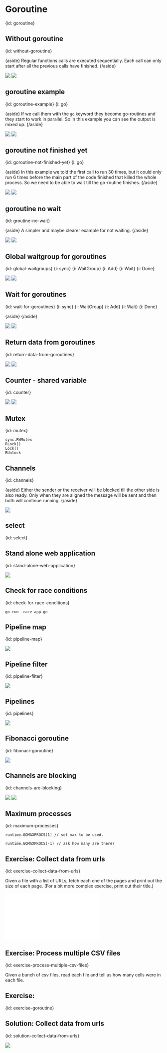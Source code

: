 # Goroutine
{id: goroutine}

## Without goroutine
{id: without-goroutine}

{aside}
Regular functions calls are executed sequentially. Each call can only start after all the previous calls have finished.
{/aside}

![](examples/without-goroutine/without_goroutine.go)
![](examples/without-goroutine/without_goroutine.out)

## goroutine example
{id: goroutine-example}
{i: go}

{aside}
If we call them with the `go` keyword they become go-routines and they start to work in parallel. So in this example you can see
the output is mixed up. 
{/aside}

![](examples/goroutine/goroutine.go)
![](examples/goroutine/goroutine.out)


## goroutine not finished yet
{id: goroutine-not-finished-yet}
{i: go}

{aside}
In this example we told the first call to run 30 times, but it could only run 6 times before the main part of the code finished that killed the whole process. So we need to be able to wait till the go-routine finishes.
{/aside}

![](examples/goroutine-not-finished-yet/goroutine_not_finished_yet.go)
![](examples/goroutine-not-finished-yet/goroutine_not_finished_yet.out)


## goroutine no wait
{id: groutine-no-wait}

{aside}
A simpler and maybe clearer example for not waiting.
{/aside}

![](examples/goroutine-nowait/goroutine_nowait.go)
![](examples/goroutine-nowait/goroutine_nowait.out)

## Global waitgroup for goroutines
{id: global-waitgroups}
{i: sync}
{i: WaitGroup}
{i: Add}
{i: Wait}
{i: Done}

![](examples/global-wait-group/global_wait_group.go)
![](examples/global-wait-group/global_wait_group.out)


## Wait for goroutines
{id: wait-for-goroutines}
{i: sync}
{i: WaitGroup}
{i: Add}
{i: Wait}
{i: Done}

{aside}
{/aside}

![](examples/wait-for-goroutines/wait_for_goroutines.go)
![](examples/wait-for-goroutines/wait_for_goroutines.out)


## Return data from goroutines
{id: return-data-from-goroutines}

![](examples/return-data-from-goroutines/return_data_from_goroutines.go)
![](examples/return-data-from-goroutines/return_data_from_goroutines.out)

## Counter - shared variable
{id: counter}

![](examples/counter/counter.go)
![](examples/counter/counter.out)

## Mutex
{id: mutex}

```
sync.RWMutex
RLock()
Lock()
RUnlock
```


## Channels
{id: channels}

{aside}
Either the sender or the receiver will be blocked till the other side is also ready.
Only when they are aligned the message will be sent and then both will continue running.
{/aside}

![](examples/channels/channels.go)

## select
{id: select}


## Stand alone web application
{id: stand-alone-web-application}

![](examples/stand-alone/stand_alone.go)



## Check for race conditions
{id: check-for-race-conditions}

```
go run -race app.go
```

## Pipeline map
{id: pipeline-map}

![](examples/pipeline-map/pipeline_map.go)

## Pipeline filter
{id: pipeline-filter}

![](examples/pipeline-filter/pipeline_filter.go)

## Pipelines
{id: pipelines}

![](examples/pipeline/pipeline.go)

## Fibonacci goroutine
{id: fibonaci-goroutine}

![](examples/fibonacci-goroutine/fibonacci_goroutine.go)

## Channels are blocking
{id: channels-are-blocking}

![](examples/blocking-channels/blocking_channels.go)
![](examples/blocking-channels/blocking_channels.out)

## Maximum processes
{id: maximum-processes}

```
runtime.GOMAXPROCS(1) // set max to be used.
```

```
runtime.GOMAXPROCS(-1) // ask how many are there?
```

## Exercise: Collect data from urls
{id: exercise-collect-data-from-urls}

Given a file with a list of URLs, fetch each one of the pages and print out the size
of each page. (For a bit more complex exercise, print out their title.)

![](examples/collect-data-from-urls/urls.txt)


## Exercise: Process multiple CSV files
{id: exercise-process-multiple-csv-files}

Given a bunch of csv files, read each file and tell us how many cells were in each file.


## Exercise:
{id: exercise-goroutine}


## Solution: Collect data from urls
{id: solution-collect-data-from-urls}

![](examples/collect-data-from-urls/collect_data_from_urls.go)
